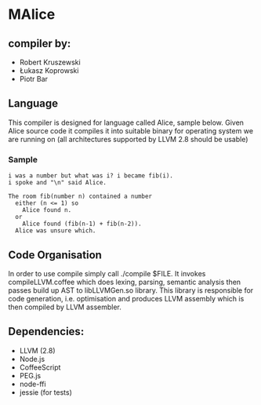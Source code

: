 # MAlice
## compiler by:

* Robert Kruszewski
* Łukasz Koprowski
* Piotr Bar

## Language
This compiler is designed for language called Alice, sample below. Given Alice source code it compiles it into suitable binary for operating system we are running on (all architectures supported by LLVM 2.8 should be usable)

### Sample
    i was a number but what was i? i became fib(i).
    i spoke and "\n" said Alice.

    The room fib(number n) contained a number
      either (n <= 1) so
        Alice found n.
      or
        Alice found (fib(n-1) + fib(n-2)).
      Alice was unsure which.

## Code Organisation
In order to use compile simply call ./compile $FILE. It invokes compileLLVM.coffee which does lexing, parsing, semantic analysis then passes build up AST to libLLVMGen.so library. This library is responsible for code generation, i.e. optimisation and produces LLVM assembly which is then compiled by LLVM assembler.

## Dependencies:
* LLVM (2.8)
* Node.js
* CoffeeScript
* PEG.js
* node-ffi
* jessie (for tests)
